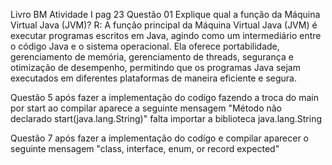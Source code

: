 Livro BM Atividade I pag 23
Questão 01 Explique qual a função da Máquina Virtual Java (JVM)?
R: A função principal da Máquina Virtual Java (JVM) é executar programas escritos em Java, agindo como um intermediário entre o código Java e o sistema operacional. Ela oferece portabilidade, gerenciamento de memória, gerenciamento de threads, segurança e otimização de desempenho, permitindo que os programas Java sejam executados em diferentes plataformas de maneira eficiente e segura.

Questão 5 após fazer a implementação do codígo fazendo a troca do main por start ao compilar aparece a seguinte mensagem "Método não declarado start(java.lang.String)" falta importar a biblioteca java.lang.String

Questão 7 após fazer a implementação do codígo e compilar aparecer o seguinte mensagem "class, interface, enum, or record expected"
